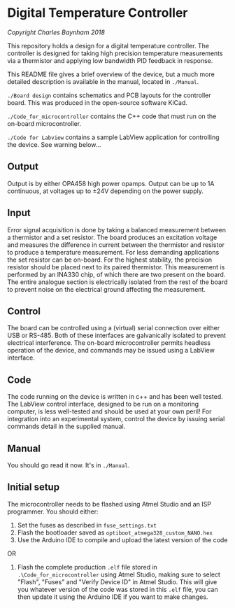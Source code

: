 Digital Temperature Controller
==============================

_Copyright Charles Baynham 2018_

This repository holds a design for a digital temperature controller. The controller is designed for taking high precision
temperature measurements via a thermistor and applying low bandwidth PID feedback in response. 

This README file gives a brief overview of the device, but a much more detailed description is available in the manual, located in 
`./Manual`. 

`./Board design` contains schematics and PCB layouts for the controller board. This was produced in the open-source software KiCad. 

`./Code_for_microcontroller` contains the C++ code that must run on the on-board microcontroller. 

`./Code for Labview` contains a sample LabView application for controlling the device. See warning below...

Output
------

Output is by either OPA458 high power opamps. Output can be up to 1A continuous, at voltages up to ±24V depending on the power supply.

Input
-----

Error signal acquisition is done by taking a balanced measurement between a thermistor
and a set resistor. The board produces an excitation voltage and measures
the difference in current between the thermistor and resistor to produce a temperature
measurement. For less demanding applications the set resistor can be on-board. For the
highest stability, the precision resistor should be placed next to its paired thermistor.
This measurement is performed by an INA330 chip, of which there are two present on
the board. The entire analogue section is electrically isolated from the rest of the board to
prevent noise on the electrical ground affecting the measurement.

Control
-------

The board can be controlled using a (virtual) serial connection over either USB or RS-485. Both of these interfaces 
are galvanically isolated to prevent electrical interference. The on-board microcontroller permits headless operation of the
device, and commands may be issued using a LabView interface.

Code
----

The code running on the device is written in c++ and has been well tested. The LabView control interface, designed to be run on a monitoring computer, is less well-tested and should be used at your own peril! For integration into an experimental system, control the device by issuing serial commands detail in the supplied manual. 

Manual
------

You should go read it now. It's in `./Manual`. 

Initial setup
-------------

The microcontroller needs to be flashed using Atmel Studio and an ISP programmer. You should either:

1. Set the fuses as described in `fuse_settings.txt`
2. Flash the bootloader saved as `optiboot_atmega328_custom_NANO.hex`
3. Use the Arduino IDE to compile and upload the latest version of the code

OR

1. Flash the complete production `.elf` file stored in `.\Code_for_microcontroller` using Atmel Studio, making sure to select "Flash", "Fuses" and "Verify Device ID" in Atmel Studio. This will give you whatever version of the code was stored in this `.elf` file, you can then update it using the Arduino IDE if you want to make changes. 